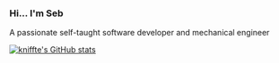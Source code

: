 ### Hi... I'm Seb

A passionate self-taught software developer and mechanical engineer

[![kniffte's GitHub stats](https://github-readme-stats.vercel.app/api?username=kniffte&theme=github_dark&show_icons=true)](https://github.com/kniffte/github-readme-stats)


<!--
**Kniffte/kniffte** is a ✨ _special_ ✨ repository because its `README.md` (this file) appears on your GitHub profile.

Here are some ideas to get you started:

- 🔭 I’m currently working on ...
- 🌱 I’m currently learning ...
- 👯 I’m looking to collaborate on ...
- 🤔 I’m looking for help with ...
- 💬 Ask me about ...
- 📫 How to reach me: ...
- 😄 Pronouns: ...
- ⚡ Fun fact: ...
-->
